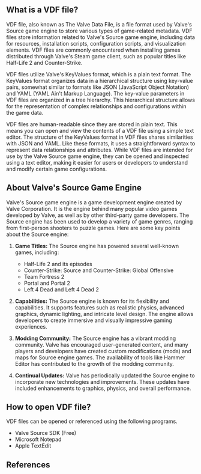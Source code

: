 ## What is a VDF file?

VDF file, also known as The Valve Data File, is a file format used by Valve's Source game engine to store various types of game-related metadata. VDF files store information related to Valve's Source game engine, including data for resources, installation scripts, configuration scripts, and visualization elements. VDF files are commonly encountered when installing games distributed through Valve's Steam game client, such as popular titles like Half-Life 2 and Counter-Strike. 

VDF files utilize Valve's KeyValues format, which is a plain text format. The KeyValues format organizes data in a hierarchical structure using key-value pairs, somewhat similar to formats like JSON (JavaScript Object Notation) and YAML (YAML Ain't Markup Language). The key-value parameters in VDF files are organized in a tree hierarchy. This hierarchical structure allows for the representation of complex relationships and configurations within the game data. 

VDF files are human-readable since they are stored in plain text. This means you can open and view the contents of a VDF file using a simple text editor. The structure of the KeyValues format in VDF files shares similarities with JSON and YAML. Like these formats, it uses a straightforward syntax to represent data relationships and attributes. While VDF files are intended for use by the Valve Source game engine, they can be opened and inspected using a text editor, making it easier for users or developers to understand and modify certain game configurations.

## About Valve's Source Game Engine

Valve's Source game engine is a game development engine created by Valve Corporation. It is the engine behind many popular video games developed by Valve, as well as by other third-party game developers. The Source engine has been used to develop a variety of game genres, ranging from first-person shooters to puzzle games. Here are some key points about the Source engine:

1.  **Game Titles:** The Source engine has powered several well-known games, including:
    
    -   Half-Life 2 and its episodes
    -   Counter-Strike: Source and Counter-Strike: Global Offensive
    -   Team Fortress 2
    -   Portal and Portal 2
    -   Left 4 Dead and Left 4 Dead 2
2.  **Capabilities:** The Source engine is known for its flexibility and capabilities. It supports features such as realistic physics, advanced graphics, dynamic lighting, and intricate level design. The engine allows developers to create immersive and visually impressive gaming experiences.
    
3.  **Modding Community:** The Source engine has a vibrant modding community. Valve has encouraged user-generated content, and many players and developers have created custom modifications (mods) and maps for Source engine games. The availability of tools like Hammer Editor has contributed to the growth of the modding community.
    
4.  **Continual Updates:** Valve has periodically updated the Source engine to incorporate new technologies and improvements. These updates have included enhancements to graphics, physics, and overall performance.

## How to open VDF file?

VDF files can be opened or referenced using the following programs.

- Valve Source SDK (Free)
- Microsoft Notepad
- Apple TextEdit

## References
